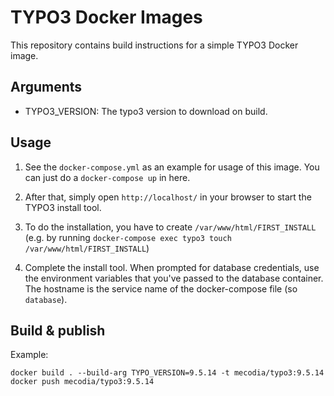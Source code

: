 TYPO3 Docker Images
==========================

This repository contains build instructions for a simple TYPO3 Docker image.

Arguments
---------

- TYPO3_VERSION: The typo3 version to download on build.

Usage
-----

1. See the `docker-compose.yml` as an example for usage of this image. You can just do a `docker-compose up` in here.

2. After that, simply open `http://localhost/` in your browser to start the TYPO3 install tool.

3. To do the installation, you have to create `/var/www/html/FIRST_INSTALL` (e.g. by running `docker-compose exec typo3 touch /var/www/html/FIRST_INSTALL`)

4. Complete the install tool. When prompted for database credentials, use the environment variables that you've passed to the database container. The hostname is the service name of the docker-compose file (so `database`).

Build & publish
---------------

Example:

    docker build . --build-arg TYPO_VERSION=9.5.14 -t mecodia/typo3:9.5.14
    docker push mecodia/typo3:9.5.14
